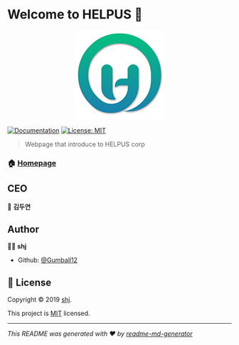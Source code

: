 # Welcome to HELPUS 👋
<p style="text-align: center"><img src="./images/icn_helpus_ci.jpg"></p>

[![Documentation](https://img.shields.io/badge/documentation-yes-brightgreen.svg)](https://github.com/HELPUS-korea/HELPUS-korea.github.io)
[![License: MIT](https://img.shields.io/badge/License-MIT-yellow.svg)](https://github.com/HELPUS-korea/HELPUS-korea.github.io/blob/master/LICENSE)

> Webpage that introduce to HELPUS corp

### 🏠 [Homepage](https://helpus-korea.github.io/)

## CEO

👤 **김두연**

## Author

👩‍💻 **shj**

* Github: [@Gumball12](https://github.com/Gumball12)

## 📝 License

Copyright © 2019 [shj](https://github.com/Gumball12).

This project is [MIT](https://github.com/HELPUS-korea/HELPUS-korea.github.io/blob/master/LICENSE) licensed.

***
_This README was generated with ❤️ by [readme-md-generator](https://github.com/kefranabg/readme-md-generator)_